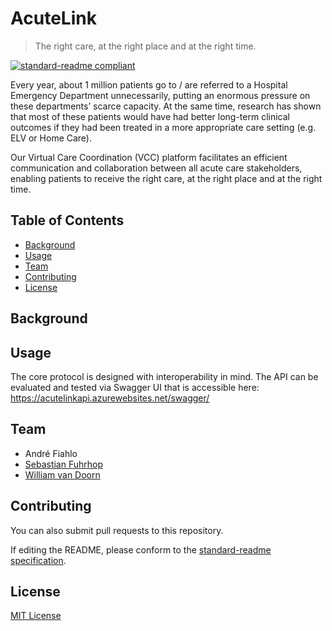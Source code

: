 # AcuteLink

> The right care, at the right place and at the right time.

[![standard-readme compliant](https://img.shields.io/badge/readme%20style-standard-brightgreen.svg?style=flat-square)](https://github.com/RichardLitt/standard-readme)

Every year, about 1 million patients go to / are referred to a Hospital Emergency Department unnecessarily, putting an enormous pressure on these departments’ scarce capacity. At the same time, research has shown that most of these patients would have had better long-term clinical outcomes if they had been treated in a more appropriate care setting (e.g. ELV or Home Care).

Our Virtual Care Coordination (VCC) platform facilitates an efficient communication and collaboration between all acute care stakeholders, enabling patients to receive the right care, at the right place and at the right time.

## Table of Contents

- [Background](#background)
- [Usage](#usage)
- [Team](#team)
- [Contributing](#contributing)
- [License](#license)

## Background


## Usage

The core protocol is designed with interoperability in mind. The API can be evaluated and tested via Swagger UI that is accessible here: https://acutelinkapi.azurewebsites.net/swagger/

## Team 

- André Fiahlo 
- [Sebastian Fuhrhop](https://github.com/Felandil)
- [William van Doorn](https://github.com/wptmdoorn)


## Contributing 

You can also submit pull requests to this repository.

If editing the README, please conform to the [standard-readme specification](https://github.com/RichardLitt/standard-readme).

## License
[MIT License](https://github.com/odysseyhack/chainmix/blob/master/LICENSE)